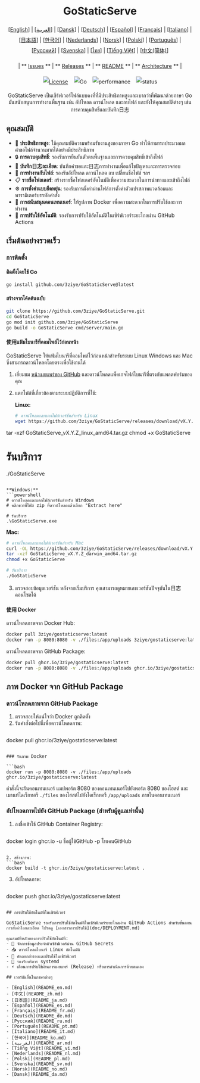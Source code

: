 <h1 align="center" style="border-bottom: none"> 
     <a href="" target="_blank"> 
         <alt="GoStaticServe" src="" width="100" height="100"> 
     </a> 
     <br>GoStaticServe 
 </h1> 
 
 <div align="center" style="line-height: 2;"> 
   [<a href="/README.md">English</a>] | [<a href="/readme/README_ar.md">العربية</a>] | [<a href="/readme/README_da.md">Dansk</a>] | [<a href="/readme/README_de.md">Deutsch</a>] | [<a href="/readme/README_es.md">Español</a>] | [<a href="/readme/README_fr.md">Français</a>] | [<a href="/readme/README_it.md">Italiano</a>] | [<a href="/readme/README_ja.md">日本語</a>] | [<a href="/readme/README_ko.md">한국어</a>] | [<a href="/readme/README_nl.md">Nederlands</a>] | [<a href="/readme/README_no.md">Norsk</a>] | [<a href="/readme/README_pl.md">Polski</a>] | [<a href="/readme/README_pt.md">Português</a>] | [<a href="/readme/README_ru.md">Русский</a>] | [<a href="/readme/README_sv.md">Svenska</a>] | [<a href="/readme/README_th.md">ไทย</a>] | [<a href="/readme/README_vi.md">Tiếng Việt</a>] | [<a href="/readme/README_zh.md">中文(简体)</a>] 
   <br> 
   
   | ** [Issues](https://github.com/3ziye/GoStaticServe/issues) ** | ** [Releases](https://github.com/3ziye/GoStaticServe/releases) ** | ** [README](https://github.com/3ziye/GoStaticServe/blob/main/README.md) ** | ** [Architecture](https://github.com/3ziye/GoStaticServe/blob/main/doc/architecture.md) ** | 
   <br> 
   
   [![License](https://img.shields.io/badge/License-MIT-green.svg)](https://opensource.org/licenses/MIT) 
   &nbsp;&nbsp; 
   ![Go](https://img.shields.io/badge/language-Go-blue.svg) 
   &nbsp;&nbsp; 
   ![performance](https://img.shields.io/badge/performance-high-yellow.svg) 
   &nbsp;&nbsp; 
   ![status](https://img.shields.io/badge/status-Stable-green.svg) 
 </div> 
 
 <p align="center">GoStaticServe เป็นเซิร์ฟเวอร์ไฟล์แบบคงที่ที่มีประสิทธิภาพสูงและเบากว่าที่พัฒนาด้วยภาษา Go มันสนับสนุนการทำงานพื้นฐาน เช่น อัปโหลด ดาวน์โหลด และลบไฟล์ และยังให้คุณสมบัติต่างๆ เช่น การควบคุมสิทธิ์และบันทึก日志</p>

## คุณสมบัติ

- 🚀 **ประสิทธิภาพสูง**: ใช้คุณสมบัติความพร้อมรับงานสูงของภาษา Go ทำให้สามารถประมวลผลคำขอไฟล์จำนวนมากได้อย่างมีประสิทธิภาพ
- 🔒 **การควบคุมสิทธิ์**: รองรับการยืนยันตัวตนพื้นฐานและการควบคุมสิทธิ์เข้าถึงไฟล์
- 📝 **บันทึก日志ละเอียด**: บันทึกคำขอและ日志การทำงานเพื่อแก้ไขปัญหาและการตรวจสอบ
- 📁 **การทำงานกับไฟล์**: รองรับอัปโหลด ดาวน์โหลด ลบ เปลี่ยนชื่อไฟล์ ฯลฯ
- 📋 **รายชื่อโฟลเดอร์**: สร้างรายชื่อโฟลเดอร์อัตโนมัติเพื่อความสะดวกในการนำทางและเข้าถึงไฟล์
- ⚙️ **การตั้งค่าแบบยืดหยุ่น**: รองรับการตั้งค่าผ่านไฟล์การตั้งค่าตัวแปรสภาพแวดล้อมและพารามิเตอร์บรรทัดคำสั่ง
- 🐳 **การสนับสนุนคอนเทนเนอร์**: ให้รูปภาพ Docker เพื่อความสะดวกในการปรับใช้และการทำงาน
- 🚀 **การปรับใช้อัตโนมัติ**: รองรับการปรับใช้อัตโนมัติในเซิร์ฟเวอร์ระยะไกลผ่าน GitHub Actions

## เริ่มต้นอย่างรวดเร็ว

### การติดตั้ง

#### ติดตั้งโดยใช้ Go

```bash
go install github.com/3ziye/GoStaticServe@latest
```

#### สร้างจากโค้ดต้นฉบับ

```bash
git clone https://github.com/3ziye/GoStaticServe.git
cd GoStaticServe
go mod init github.com/3ziye/GoStaticServe
go build -o GoStaticServe cmd/server/main.go
```

#### 使用แฟ้มไบนารีที่คอมไพล์ไว้ก่อนหน้า

GoStaticServe ให้แฟ้มไบนารีที่คอมไพล์ไว้ก่อนหน้าสำหรับระบบ Linux Windows และ Mac ซึ่งสามารถดาวน์โหลดโดยตรงเพื่อใช้งานได้

1. เยี่ยมชม [หน้าเผยแพร่ของ GitHub](https://github.com/3ziye/GoStaticServe/releases) และดาวน์โหลดแพ็คเกจไฟล์ไบนารีที่ตรงกับแพลตฟอร์มของคุณ

2. แตกไฟล์ที่เกี่ยวข้องตามระบบปฏิบัติการที่ใช้:

   **Linux:**
   ```bash
   # ดาวน์โหลดและแตกไฟล์เวอร์ชันสำหรับ Linux
   wget https://github.com/3ziye/GoStaticServe/releases/download/vX.Y.Z/GoStaticServe_vX.Y.Z_linux_amd64.tar.gz
tar -xzf GoStaticServe_vX.Y.Z_linux_amd64.tar.gz
chmod +x GoStaticServe
   
   # รันบริการ
   ./GoStaticServe
   ```
   
   **Windows:**
   ```powershell
   # ดาวน์โหลดและแตกไฟล์เวอร์ชันสำหรับ Windows
   # คลิกขวาที่ไฟล์ zip ที่ดาวน์โหลดแล้วเลือก "Extract here"
   
   # รันบริการ
   .\GoStaticServe.exe
   ```
   
   **Mac:**
   ```bash
   # ดาวน์โหลดและแตกไฟล์เวอร์ชันสำหรับ Mac
   curl -OL https://github.com/3ziye/GoStaticServe/releases/download/vX.Y.Z/GoStaticServe_vX.Y.Z_darwin_amd64.tar.gz
tar -xzf GoStaticServe_vX.Y.Z_darwin_amd64.tar.gz
chmod +x GoStaticServe
   
   # รันบริการ
   ./GoStaticServe
   ```

3. ตรวจสอบข้อมูลเวอร์ชัน
   หลังจากเริ่มบริการ คุณสามารถดูหมายเลขเวอร์ชันปัจจุบันใน日志คอนโซลได้

#### 使用 Docker

ดาวน์โหลดภาพจาก Docker Hub:
```bash
docker pull 3ziye/gostaticserve:latest
docker run -p 8080:8080 -v ./files:/app/uploads 3ziye/gostaticserve:latest
```

ดาวน์โหลดภาพจาก GitHub Package:
```bash
docker pull ghcr.io/3ziye/gostaticserve:latest
docker run -p 8080:8080 -v ./files:/app/uploads ghcr.io/3ziye/gostaticserve:latest
```

## ภาพ Docker จาก GitHub Package

### ดาวน์โหลดภาพจาก GitHub Package

1. ตรวจสอบให้แน่ใจว่า Docker ถูกติดตั้ง
2. รันคำสั่งต่อไปนี้เพื่อดาวน์โหลดภาพ:
   ```bash
docker pull ghcr.io/3ziye/gostaticserve:latest
   ```

### รันภาพ Docker

```bash
docker run -p 8080:8080 -v ./files:/app/uploads ghcr.io/3ziye/gostaticserve:latest
```

คำสั่งนี้จะรันคอนเทนเนอร์ แมปพอร์ต 8080 ของคอนเทนเนอร์ไปยังพอร์ต 8080 ของโฮสต์ และเมานท์ไดเร็กทอรี `./files` ของโฮสต์ไปยังไดเร็กทอรี `/app/uploads` ภายในคอนเทนเนอร์

### อัปโหลดภาพไปยัง GitHub Package (สำหรับผู้ดูแลเท่านั้น)

1. ลงชื่อเข้าใช้ GitHub Container Registry:
   ```bash
docker login ghcr.io -u ชื่อผู้ใช้GitHub -p โทเคนGitHub
   ```

2. สร้างภาพ:
   ```bash
docker build -t ghcr.io/3ziye/gostaticserve:latest .
   ```

3. อัปโหลดภาพ:
   ```bash
docker push ghcr.io/3ziye/gostaticserve:latest
   ```

## การปรับใช้อัตโนมัติในเซิร์ฟเวอร์

GoStaticServe รองรับการปรับใช้อัตโนมัติในเซิร์ฟเวอร์ระยะไกลผ่าน GitHub Actions สำหรับขั้นตอนการตั้งค่าโดยละเอียด โปรดดู [เอกสารการปรับใช้](doc/DEPLOYMENT.md)

คุณสมบัติหลักของการปรับใช้อัตโนมัติ:
- 🔑 จัดการข้อมูลประจำตัวเซิร์ฟเวอร์ผ่าน GitHub Secrets
- 📥 ดาวน์โหลดไบนารี Linux อัตโนมัติ
- 📁 คัดลอกสำรองและปรับใช้ในเซิร์ฟเวอร์
- 🚀 รองรับบริการ systemd
- ⚡ เตือนการปรับใช้ผ่านการเผยแพร่ (Release) หรือการดำเนินการด้วยตนเอง

## เวอร์ชันอื่นในภาษาต่างๆ

- [English](README_en.md)
- [中文](README_zh.md)
- [日本語](README_ja.md)
- [Español](README_es.md)
- [Français](README_fr.md)
- [Deutsch](README_de.md)
- [Русский](README_ru.md)
- [Português](README_pt.md)
- [Italiano](README_it.md)
- [한국어](README_ko.md)
- [العربية](README_ar.md)
- [Tiếng Việt](README_vi.md)
- [Nederlands](README_nl.md)
- [Polski](README_pl.md)
- [Svenska](README_sv.md)
- [Norsk](README_no.md)
- [Dansk](README_da.md)